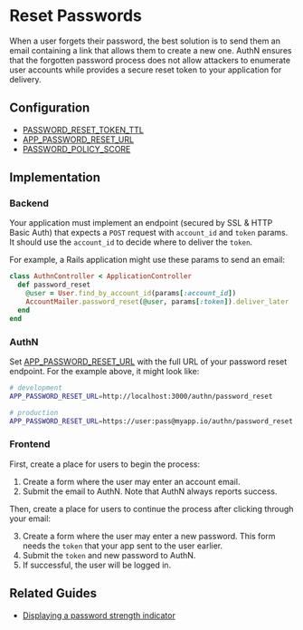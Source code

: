 # Reset Passwords

When a user forgets their password, the best solution is to send them an email containing a link
that allows them to create a new one. AuthN ensures that the forgotten password process does not
allow attackers to enumerate user accounts while provides a secure reset token to your application
for delivery.

## Configuration

* [PASSWORD_RESET_TOKEN_TTL](config.md#password_reset_token_ttl)
* [APP_PASSWORD_RESET_URL](config.md#app_password_reset_url)
* [PASSWORD_POLICY_SCORE](config.md#password_policy_score)

## Implementation

### Backend

Your application must implement an endpoint (secured by SSL & HTTP Basic Auth) that expects a `POST`
request with `account_id` and `token` params. It should use the `account_id` to decide where to
deliver the `token`.

For example, a Rails application might use these params to send an email:

```ruby
class AuthnController < ApplicationController
  def password_reset
    @user = User.find_by_account_id(params[:account_id])
    AccountMailer.password_reset(@user, params[:token]).deliver_later
  end
end
```

### AuthN

Set [APP_PASSWORD_RESET_URL](config.md#app_password_reset_url) with the full URL of your password
reset endpoint. For the example above, it might look like:

```bash
# development
APP_PASSWORD_RESET_URL=http://localhost:3000/authn/password_reset

# production
APP_PASSWORD_RESET_URL=https://user:pass@myapp.io/authn/password_reset
```

### Frontend

First, create a place for users to begin the process:

1. Create a form where the user may enter an account email.
2. Submit the email to AuthN. Note that AuthN always reports success.

Then, create a place for users to continue the process after clicking through your email:

3. Create a form where the user may enter a new password. This form needs the `token` that your app
   sent to the user earlier.
4. Submit the `token` and new password to AuthN.
5. If successful, the user will be logged in.

## Related Guides

* [Displaying a password strength indicator](guide-displaying_a_password_strength_meter.md)
